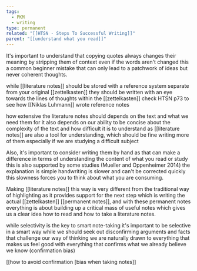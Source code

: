 ```yaml
---
tags:
  - PKM
  - writing
type: permanent
related: "[[HTSN - Steps To Successful Writing]]"
parent: "[[understand what you read]]"
---
```

It's important to understand that copying quotes always changes their meaning by stripping them of context even if the words aren't changed this a common beginner mistake that can only lead to a patchwork of ideas but never coherent thoughts.

while [[literature notes]] should be stored with a reference system separate from your original [[zettelkasten]]  they should be written with an eye towards the lines of thoughts within the [[zettelkasten]] check HTSN p73 to see how [[Niklas Luhmann]] wrote reference notes

how extensive the literature notes should depends on the text and what we need them for it also depends on our ability to be concise about the complexity of the text and how difficult it is to understand as [[literature notes]] are also a tool for understanding, which should be fine writing more of them especially if we are studying a difficult subject

Also, it's important to consider writing them by hand as that can make a difference in terms of understanding the content of what you read or study this is also supported by some studies (Mueller and Oppenheimer 2014) the explanation is simple handwriting is slower and can't be corrected quickly this slowness forces you to think about what you are consuming.

Making [[literature notes]] this way is very different from the traditional way of highlighting as it provides support for the next step which is writing the actual [[zettelkasten]] [[permanent notes]], and with these permanent notes everything is about building up a critical mass of useful notes which gives us a clear idea how to read and how to take a literature notes.

while selectivity is the key to smart note-taking it's important to be selective in a smart way while we should seek out disconfirming arguments and facts that challenge our way of thinking we are naturally drawn to everything that makes us feel good with everything that confirms what we already believe we know (confirmation bias)

[[how to avoid confirmation [bias when taking notes]]
